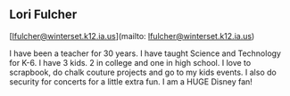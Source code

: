 ## Lori Fulcher

[lfulcher@winterset.k12.ia.us](mailto: lfulcher@winterset.k12.ia.us)

I have been a teacher for 30 years.  I have taught Science and Technology for K-6.  I have 3 kids.  2 in college and one in high school.  I love to scrapbook, do chalk couture projects and go to my kids events.  I also do security for concerts for a little extra fun.  I am a HUGE Disney fan!
